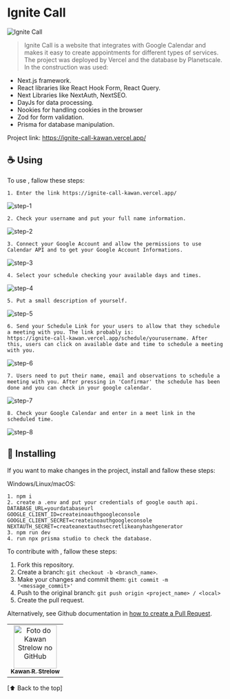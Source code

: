 # Ignite Call

<img src="https://kawan-demo-s3.s3.eu-west-1.amazonaws.com/ignite-call/1.jpg" alt="Ignite Call">

> Ignite Call is a website that integrates with Google Calendar and makes it easy to create appointments for different types of services. The project was deployed by Vercel and the database by Planetscale. In the construction was used:

- Next.js framework.
- React libraries like React Hook Form, React Query.
- Next Libraries like NextAuth, NextSEO.
- DayJs for data processing.
- Nookies for handling cookies in the browser
- Zod for form validation.
- Prisma for database manipulation.

Project link: https://ignite-call-kawan.vercel.app/

## ☕ Using <Ignite Call>

To use <Ignite Call>, fallow these steps:

```
1. Enter the link https://ignite-call-kawan.vercel.app/
```
<img src="https://kawan-demo-s3.s3.eu-west-1.amazonaws.com/ignite-call/1.jpg" alt="step-1">

```
2. Check your username and put your full name information.
```
<img src="https://kawan-demo-s3.s3.eu-west-1.amazonaws.com/ignite-call/2.JPG" alt="step-2">

```
3. Connect your Google Account and allow the permissions to use Calendar API and to get your Google Account Informations.
```
<img src="https://kawan-demo-s3.s3.eu-west-1.amazonaws.com/ignite-call/3.JPG" alt="step-3">

```
4. Select your schedule checking your available days and times.
```
<img src="https://kawan-demo-s3.s3.eu-west-1.amazonaws.com/ignite-call/4.JPG" alt="step-4">

```
5. Put a small description of yourself.
```
<img src="https://kawan-demo-s3.s3.eu-west-1.amazonaws.com/ignite-call/5.JPG" alt="step-5">

```
6. Send your Schedule Link for your users to allow that they schedule a meeting with you. The link probably is:
https://ignite-call-kawan.vercel.app/schedule/yourusername. After this, users can click on available date and time to schedule a meeting with you.
```
<img src="https://kawan-demo-s3.s3.eu-west-1.amazonaws.com/ignite-call/6.JPG" alt="step-6">

```
7. Users need to put their name, email and observations to schedule a meeting with you. After pressing in 'Confirmar' the schedule has been done and you can check in your google calendar.
```
<img src="https://kawan-demo-s3.s3.eu-west-1.amazonaws.com/ignite-call/7.JPG" alt="step-7">

```
8. Check your Google Calendar and enter in a meet link in the scheduled time.
```
<img src="https://kawan-demo-s3.s3.eu-west-1.amazonaws.com/ignite-call/8.JPG" alt="step-8">

## 🚀 Installing <Ignite Call>

If you want to make changes in the project, install and fallow these steps:

Windows/Linux/macOS:

```
1. npm i
2. create a .env and put your credentials of google oauth api.
DATABASE_URL=yourdatabaseurl
GOOGLE_CLIENT_ID=createinoauthgoogleconsole
GOOGLE_CLIENT_SECRET=createinoauthgoogleconsole
NEXTAUTH_SECRET=createanextauthsecretlikeanyhashgenerator
3. npm run dev
4. run npx prisma studio to check the database.
```

To contribute with <Ignite Call>, fallow these steps:

1. Fork this repository.
2. Create a branch: `git checkout -b <branch_name>`.
3. Make your changes and commit them: `git commit -m '<message_commit>'`
4. Push to the original branch: `git push origin <project_name> / <local>`
5. Create the pull request.

Alternatively, see Github documentation in [how to create a Pull Request](https://help.github.com/en/github/collaborating-with-issues-and-pull-requests/creating-a-pull-request).

<table>
  <tr>
    <td align="center">
      <a href="#">
        <img src="https://github.com/kawanstrelow.png" width="100px;" alt="Foto do Kawan Strelow no GitHub"/><br>
        <sub>
          <b>Kawan R. Strelow</b>
        </sub>
      </a>
    </td>
    
  </tr>
</table>

[⬆ Back to the top]<br>
